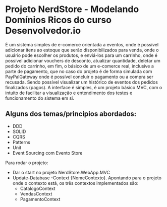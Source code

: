# Projeto NerdStore - Modelando Domínios Ricos do curso Desenvolvedor.io

É um sistema simples de e-comerce orientada a eventos, onde é possível adicionar itens ao estoque que serão disponibilizados para venda, onde o usuário pode escolher os produtos, e enviá-los para um carrinho,
onde é possível adicionar vouchers de desconto, atualizar quantidade, deletar um pedido do carrinho, em fim, o básico de um e-comerce real, inclusive a parte de pagamento, que no caso do projeto é de
forma simulada com PayPalGateway onde é possível concluir o pagamento ou a compra ser recusada.
Sendo possível visualizar um histórico de eventos dos pedidos finalizados (pagos).
A interface é simples, é um projeto básico MVC, com o intuito de facilitar a visualização e entendimento dos testes e funcionamento do sistema em si.

## Alguns dos temas/princípios abordados:
- DDD
- SOLID
- CQRS
- Patterns
- Unit
- Event Sourcing com Evento Store

Para rodar o projeto:
- Dar o start no projeto NerdStore.WebApp.MVC
- Update-Database -Context {NomeContexto}. Apontando para o projeto onde o contexto está, os três contextos implementados são:
  - CatalogoContext
  - VendasContext
  - PagamentoContext

